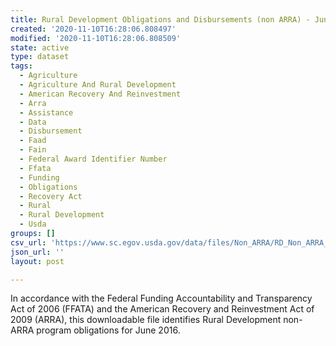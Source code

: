 ```yaml
---
title: Rural Development Obligations and Disbursements (non ARRA) - June 2016
created: '2020-11-10T16:28:06.808497'
modified: '2020-11-10T16:28:06.808509'
state: active
type: dataset
tags:
  - Agriculture
  - Agriculture And Rural Development
  - American Recovery And Reinvestment
  - Arra
  - Assistance
  - Data
  - Disbursement
  - Faad
  - Fain
  - Federal Award Identifier Number
  - Ffata
  - Funding
  - Obligations
  - Recovery Act
  - Rural
  - Rural Development
  - Usda
groups: []
csv_url: 'https://www.sc.egov.usda.gov/data/files/Non_ARRA/RD_Non_ARRA_20160603_03.csv'
json_url: ''
layout: post

---
```

In accordance with the Federal Funding Accountability and Transparency Act of 2006 (FFATA) and the American Recovery and Reinvestment Act of 2009 (ARRA), this downloadable file identifies Rural Development non-ARRA program obligations for June 2016.
